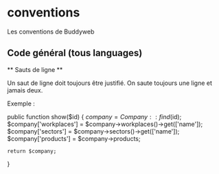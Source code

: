 # conventions
Les conventions de Buddyweb

## Code général (tous languages)

** Sauts de ligne **

Un saut de ligne doit toujours être justifié. On saute toujours une ligne et jamais deux.

Exemple :
		
  public function show($id)
  {
  	$company = Company::find($id);
  	$company['workplaces'] = $company->workplaces()->get(['name']);
  	$company['sectors'] = $company->sectors()->get(['name']);
  	$company['products'] = $company->products;
  
  	return $company;
  }




